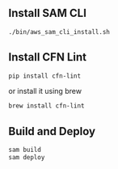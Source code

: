 ## Install SAM CLI

```sh
./bin/aws_sam_cli_install.sh
```

## Install CFN Lint

```sh
pip install cfn-lint
```

or install it using brew

```sh
brew install cfn-lint
```

## Build and Deploy

```sh
sam build
sam deploy
```
